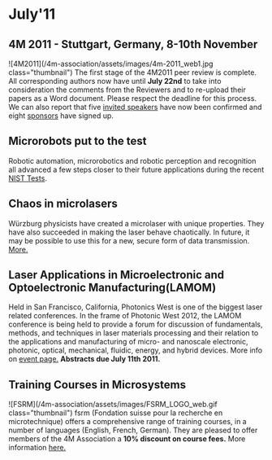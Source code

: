 # July'11

<!--break-->
## 4M 2011 - Stuttgart, Germany, 8-10th November


![4M2011](/4m-association/assets/images/4m-2011_web1.jpg class="thumbnail")
The first stage of the 4M2011 peer review is complete. All corresponding authors now have until **July 22nd** to take into consideration the comments from the Reviewers and to re-upload their papers as a Word document. Please respect the deadline for this process. We can also report that five [invited speakers](/conference/2011/Invited-Speakers-0) have now been confirmed and eight [sponsors](/conference/2011/Our-Sponsors) have signed up.   
    
## Microrobots put to the test

Robotic automation, microrobotics and robotic perception and recognition all advanced a few steps closer to their future applications during the recent [NIST Tests](/content/Microrobots-put-test).   
  
## Chaos in microlasers

Würzburg physicists have created a microlaser with unique properties. They have also succeeded in making the laser behave chaotically. In future, it may be possible to use this for a new, secure form of data transmission. [More.](/content/Chaos-Microlasers)

## Laser Applications in Microelectronic and Optoelectronic Manufacturing(LAMOM)

Held in San Francisco, California, Photonics West is one of the biggest laser related conferences. In the frame of Photonic West 2012, the LAMOM conference is being held to provide a forum for discussion of fundamentals, methods, and techniques in laser materials processing and their relation to the applications and manufacturing of micro- and nanoscale electronic, photonic, optical, mechanical, fluidic, energy, and hybrid devices. More info on [event page.](/event/LAMOM-XVII) **Abstracts due July 11th 2011.**  
 
## Training Courses in Microsystems

![FSRM](/4m-association/assets/images/FSRM_LOGO_web.gif class="thumbnail")
fsrm (Fondation suisse pour la recherche en microtechnique) offers a comprehensive range of training courses, in a number of languages (English, French, German). They are pleased to offer members of the 4M Association a <b>10% discount on course fees.</b> More information [here.](/content/fsrm-training-courses)